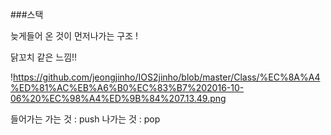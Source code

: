 ###스택

  늦게들어 온 것이 먼저나가는 구조 !

닭꼬치 같은 느낌!!

!https://github.com/jeongjinho/IOS2jinho/blob/master/Class/%EC%8A%A4%ED%81%AC%EB%A6%B0%EC%83%B7%202016-10-06%20%EC%98%A4%ED%9B%84%207.13.49.png




들어가는 가는 것 : push
나가는 것     : pop


